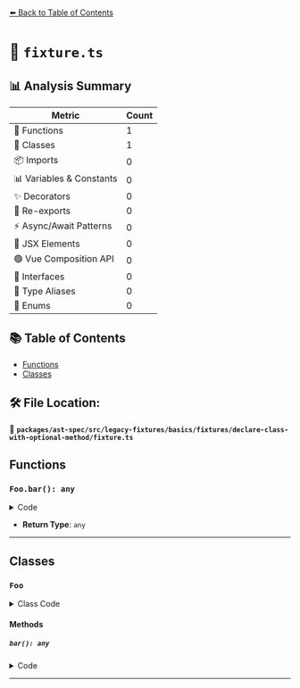 [⬅️ Back to Table of Contents](../../../../../../../index.md)

# 📄 `fixture.ts`

## 📊 Analysis Summary

| Metric | Count |
|--------|-------|
| 🔧 Functions | 1 |
| 🧱 Classes | 1 |
| 📦 Imports | 0 |
| 📊 Variables & Constants | 0 |
| ✨ Decorators | 0 |
| 🔄 Re-exports | 0 |
| ⚡ Async/Await Patterns | 0 |
| 💠 JSX Elements | 0 |
| 🟢 Vue Composition API | 0 |
| 📐 Interfaces | 0 |
| 📑 Type Aliases | 0 |
| 🎯 Enums | 0 |

## 📚 Table of Contents

- [Functions](#functions)
- [Classes](#classes)

## 🛠️ File Location:
📂 **`packages/ast-spec/src/legacy-fixtures/basics/fixtures/declare-class-with-optional-method/fixture.ts`**

## Functions

### `Foo.bar(): any`

<details><summary>Code</summary>

```ts
bar?(): any;
```
</details>

- **Return Type**: `any`

---

## Classes

### `Foo`

<details><summary>Class Code</summary>

```ts
declare class Foo {
  bar?(): any;
}
```
</details>

#### Methods

##### `bar(): any`

<details><summary>Code</summary>

```ts
bar?(): any;
```
</details>


---